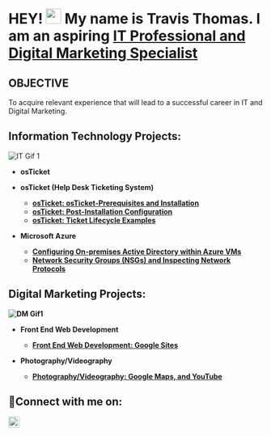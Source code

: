 <h1>
  
  HEY! <img src="https://media.giphy.com/media/hvRJCLFzcasrR4ia7z/giphy.gif" width="30px"/>
 My name is Travis Thomas. I am an aspiring <a href="https://linkedin.com/in/traviskthomas33">IT Professional and Digital Marketing Specialist</a></h1> 

 ## OBJECTIVE

To acquire relevant experience that will lead to a successful career in IT and Digital Marketing.


<h2>Information Technology Projects:</h2> 

![IT Gif 1](https://github.com/Traviskthomas/Traviskthomas/assets/166442537/2cb3123b-bf82-4eba-a6a8-5cfa008babe2)

- <b>osTicket


- <b>osTicket (Help Desk Ticketing System)</b>
  - [osTicket: osTicket-Prerequisites and Installation](https://github.com/Traviskthomas/osticket-prereqs)  
  - [osTicket: Post-Installation Configuration](https://github.com/traviskthomas/post-install-config)
  - [osTicket: Ticket Lifecycle Examples](https://github.com/traviskthomas/ticket-lifecycle)
- <b>Microsoft Azure</b>
  - [Configuring On-premises Active Directory within Azure VMs](https://github.com/traviskthomas/configure-ad)
  - [Network Security Groups (NSGs) and Inspecting Network Protocols](https://github.com/traviskthomas/azure-network-protocols)


<h2>Digital Marketing Projects:</h2>

![DM Gif1](https://github.com/Traviskthomas/Traviskthomas/assets/166442537/9b2c6325-5cb6-4e1c-88d6-41baf2baf10e)




- <b>Front End Web Development</b>

   
  - [Front End Web Development: Google Sites](https://github.com/Traviskthomas/Front-End-Web-Development)

 - <b>Photography/Videography</b>
   - [Photography/Videography: Google Maps, and YouTube](https://github.com/Traviskthomas/Photography-Videography) 


<h2>🤳Connect with me on:</h2>

[<img align="left" alt="Josh | LinkedIn" width="22px" src="https://cdn.jsdelivr.net/npm/simple-icons@v3/icons/linkedin.svg" />][linkedin]

[linkedin]: https://linkedin.com/in/traviskthomas33
